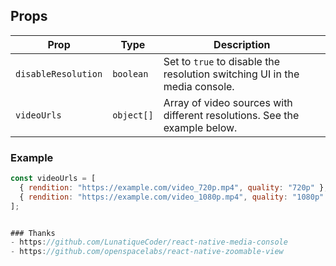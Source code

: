 ## Props

| Prop                | Type        | Description                                                                 |
|---------------------|-------------|-----------------------------------------------------------------------------|
| `disableResolution` | `boolean`   | Set to `true` to disable the resolution switching UI in the media console. |
| `videoUrls`         | `object[]`  | Array of video sources with different resolutions. See the example below.  |

### Example

```js
const videoUrls = [
  { rendition: "https://example.com/video_720p.mp4", quality: "720p" },
  { rendition: "https://example.com/video_1080p.mp4", quality: "1080p" },
];


### Thanks
- https://github.com/LunatiqueCoder/react-native-media-console
- https://github.com/openspacelabs/react-native-zoomable-view
